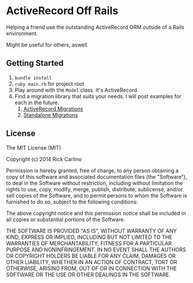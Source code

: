 ActiveRecord Off Rails
======================

Helping a friend use the outstanding ActiveRecord ORM outside of a Rails environment.

Might be useful for others, aswell.

Getting Started
---------------

 1. `bundle install`
 2. `ruby main.rb` for project root
 3. Play around with the `Model` class. It's ActiveRecord.
 4. Find a migration library that suits your needs. I will post examples for each in the future.
      1. [ActiveRecord Migrations](https://github.com/rosenfeld/active_record_migrations)
      2. [Standalone Migrations](https://github.com/thuss/standalone-migrations)


License
-------

The MIT License (MIT)

Copyright (c) 2014 Rick Carlino

Permission is hereby granted, free of charge, to any person obtaining a copy
of this software and associated documentation files (the "Software"), to deal
in the Software without restriction, including without limitation the rights
to use, copy, modify, merge, publish, distribute, sublicense, and/or sell
copies of the Software, and to permit persons to whom the Software is
furnished to do so, subject to the following conditions:

The above copyright notice and this permission notice shall be included in
all copies or substantial portions of the Software.

THE SOFTWARE IS PROVIDED "AS IS", WITHOUT WARRANTY OF ANY KIND, EXPRESS OR
IMPLIED, INCLUDING BUT NOT LIMITED TO THE WARRANTIES OF MERCHANTABILITY,
FITNESS FOR A PARTICULAR PURPOSE AND NONINFRINGEMENT. IN NO EVENT SHALL THE
AUTHORS OR COPYRIGHT HOLDERS BE LIABLE FOR ANY CLAIM, DAMAGES OR OTHER
LIABILITY, WHETHER IN AN ACTION OF CONTRACT, TORT OR OTHERWISE, ARISING FROM,
OUT OF OR IN CONNECTION WITH THE SOFTWARE OR THE USE OR OTHER DEALINGS IN
THE SOFTWARE.